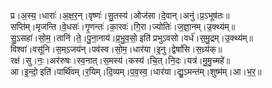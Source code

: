 

  
प्र।अ॒स्य॒।धाराः॑।अ॒क्ष॒र॒न्।वृष्णः॑।सु॒तस्य॑।ओज॑सा।दे॒वान्।अनु॑।प्र॒ऽभूष॑तः॥  
सप्ति॑म्।मृजन्ति।वे॒धसः॑।गृ॒णन्तः॑।का॒रवः॑।गि॒रा।ज्योतिः॑।ज॒ज्ञा॒नम्।उ॒क्थ्य॑म्॥  
सु॒ऽसहा॑।सो॒म॒।तानि॑।ते॒।पु॒ना॒नाय॑।प्र॒भु॒व॒सो॒ इति॑ प्रभुऽवसो।वर्ध॑।स॒मु॒द्रम्।उ॒क्थ्य॑म्॥  
विश्वा॑।वसू॑नि।स॒म्ऽजय॑न्।पव॑स्व।सो॒म॒।धार॑या।इ॒नु।द्वेषां॑सि।स॒ध्र्य॑क्॥  
रक्ष॑।सु।नः॒।अर॑रुषः।स्व॒नात्।स॒मस्य॑।कस्य॑।चि॒त्।नि॒दः।यत्र॑।मु॒मु॒च्महे॑॥  
आ।इ॒न्दो॒ इति॑।पार्थि॑वम्।र॒यिम्।दि॒व्यम्।प॒व॒स्व॒।धार॑या।द्यु॒ऽमन्त॑म्।शुष्म॑म्।आ।भ॒र॒॥  
